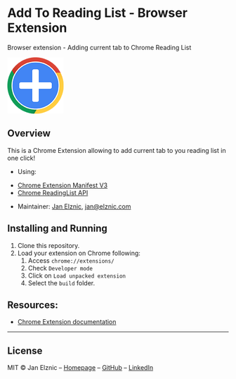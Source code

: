 # Add To Reading List - Browser Extension
Browser extension - Adding current tab to Chrome Reading List

<img src="128.png" width="128" height="128" />

## Overview

This is a Chrome Extension allowing to add current tab to you reading list in one click!

* Using:
- [Chrome Extension Manifest V3](https://developer.chrome.com/docs/extensions/mv3/intro/mv3-overview/)
- [Chrome ReadingList API](https://developer.chrome.com/docs/extensions/reference/api/readingList)

* Maintainer: [Jan Elznic](https://janelznic.cz), <jan@elznic.com>

## Installing and Running

1. Clone this repository.
2. Load your extension on Chrome following:
   1. Access `chrome://extensions/`
   2. Check `Developer mode`
   3. Click on `Load unpacked extension`
   4. Select the `build` folder.

## Resources:

- [Chrome Extension documentation](https://developer.chrome.com/extensions/getstarted)

---

## License

MIT © Jan Elznic – [Homepage](https://janelznic.cz) – [GitHub](https://github.com/janelznic) – [LinkedIn](https://linkedin.com/in/janelznic/)
